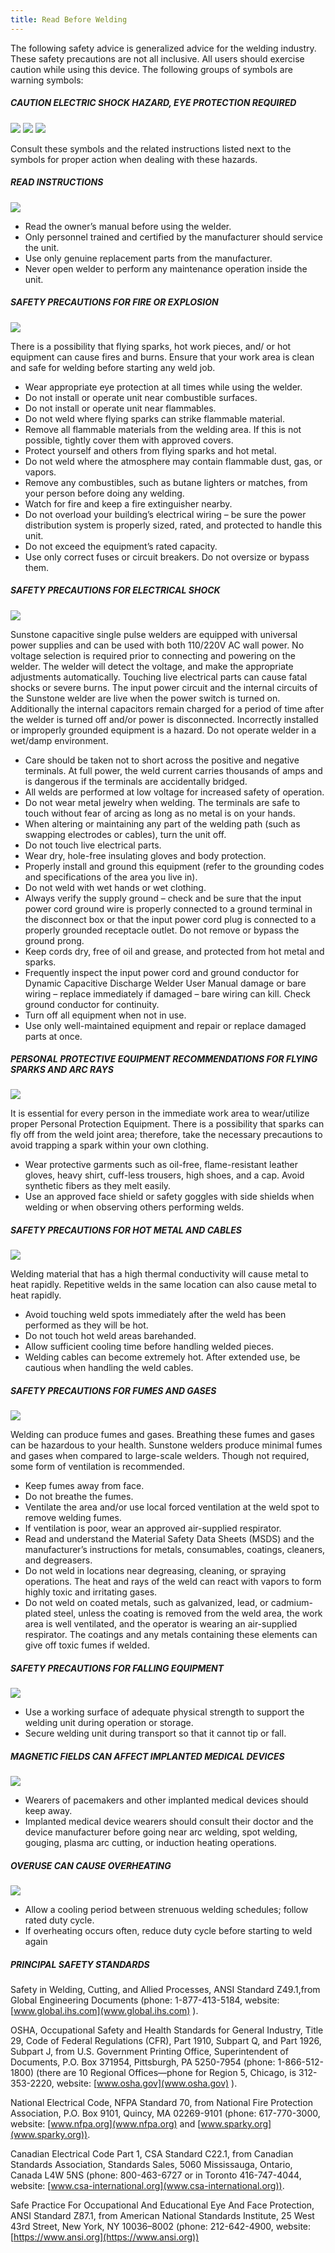 ```yaml
---
title: Read Before Welding
---
```


The following safety advice is generalized advice for the welding industry.
These safety precautions are not all inclusive. All users should exercise
caution while using this device. The following groups of symbols are warning
symbols: 

##### CAUTION ELECTRIC SHOCK HAZARD, EYE PROTECTION REQUIRED

<div class="flex-box flex-center flex-wrap">
	<img src="/img/warn_warning.png" class="warning-img"/>
	<img src="/img/warn_electrical_shock.png" class="warning-img"/>
	<img src="/img/warn_glasses_required.png" class="warning-img"/>
</div>

Consult these symbols and the related instructions listed next to the symbols
for proper action when dealing with these hazards.

##### READ INSTRUCTIONS

<img src="/img/warn_read_manual.png" class="warning-img pull-left"/>

* Read the owner’s manual before using the welder.
* Only personnel trained and certified by the manufacturer should service the unit.
* Use only genuine replacement parts from the manufacturer.
* Never open welder to perform any maintenance operation inside the unit.


##### SAFETY PRECAUTIONS FOR FIRE OR EXPLOSION

<img src="/img/warn_explosions.png" class="warning-img pull-left limit-margin-bottom"/>

There is a possibility that flying sparks, hot work pieces, and/
or hot equipment can cause fires and burns. Ensure that your
work area is clean and safe for welding before starting any
weld job.

* Wear appropriate eye protection at all times while using the welder.
* Do not install or operate unit near combustible surfaces.
* Do not install or operate unit near flammables.
* Do not weld where flying sparks can strike flammable material.
* Remove all flammable materials from the welding area. If this is not possible, tightly cover them with approved covers.
* Protect yourself and others from flying sparks and hot metal.
* Do not weld where the atmosphere may contain flammable dust, gas, or vapors.
* Remove any combustibles, such as butane lighters or matches, from your person before doing any welding.
* Watch for fire and keep a fire extinguisher nearby.
* Do not overload your building’s electrical wiring – be sure the power distribution system is properly sized, rated, and protected to handle this unit.
* Do not exceed the equipment’s rated capacity.
* Use only correct fuses or circuit breakers. Do not oversize or bypass them.

##### SAFETY PRECAUTIONS FOR ELECTRICAL SHOCK

<img src="/img/warn_electrical_shock.png" class="warning-img pull-left limit-margin-bottom"/>

Sunstone capacitive single pulse welders are equipped with
universal power supplies and can be used with both
110/220V AC wall power. No voltage selection is required
prior to connecting and powering on the welder. The welder
will detect the voltage, and make the appropriate adjustments automatically.
Touching live electrical parts can cause fatal shocks or severe burns. The
input power circuit and the internal circuits of the Sunstone welder are live
when the power switch is turned on. Additionally the internal capacitors
remain charged for a period of time after the welder is turned off and/or
power is disconnected. Incorrectly installed or improperly grounded
equipment is a hazard. Do not operate welder in a wet/damp environment.

* Care should be taken not to short across the positive and negative terminals. At full power, the weld current carries thousands of amps and is dangerous if the terminals are accidentally bridged.
* All welds are performed at low voltage for increased safety of operation.
* Do not wear metal jewelry when welding. The terminals are safe to touch without fear of arcing as long as no metal is on your hands.
* When altering or maintaining any part of the welding path (such as swapping electrodes or cables), turn the unit off.
* Do not touch live electrical parts.
* Wear dry, hole-free insulating gloves and body protection.
* Properly install and ground this equipment (refer to the grounding codes and specifications of the area you live in).
* Do not weld with wet hands or wet clothing.
* Always verify the supply ground – check and be sure that the input power cord ground wire is properly connected to a ground terminal in the disconnect box or that the input power cord plug is connected to a properly grounded receptacle outlet. Do not remove or bypass the ground prong.
* Keep cords dry, free of oil and grease, and protected from hot metal and sparks.
* Frequently inspect the input power cord and ground conductor for Dynamic Capacitive Discharge Welder User Manual damage or bare wiring – replace immediately if damaged – bare wiring can kill. Check ground conductor for continuity.
* Turn off all equipment when not in use.
* Use only well-maintained equipment and repair or replace damaged parts at once.

##### PERSONAL PROTECTIVE EQUIPMENT RECOMMENDATIONS FOR FLYING SPARKS AND ARC RAYS

<img src="/img/warn_glasses_required.png" class="warning-img pull-left limit-margin-bottom"/>

It is essential for every person in the immediate work area to
wear/utilize proper Personal Protection Equipment. There is a
possibility that sparks can fly off from the weld joint area;
therefore, take the necessary precautions to avoid trapping a
spark within your own clothing.

* Wear protective garments such as oil-free, flame-resistant leather gloves, heavy shirt, cuff-less trousers, high shoes, and a cap. Avoid synthetic fibers as they melt easily.
* Use an approved face shield or safety goggles with side shields when welding or when observing others performing welds.

##### SAFETY PRECAUTIONS FOR HOT METAL AND CABLES

<img src="/img/warn_hot_to_touch.png" class="warning-img pull-left limit-margin-bottom"/>


Welding material that has a high thermal conductivity will
cause metal to heat rapidly. Repetitive welds in the same
location can also cause metal to heat rapidly.

* Avoid touching weld spots immediately after the weld has been performed as they will be hot.
* Do not touch hot weld areas barehanded.
* Allow sufficient cooling time before handling welded pieces.
* Welding cables can become extremely hot. After extended use, be cautious when handling the weld cables.

##### SAFETY PRECAUTIONS FOR FUMES AND GASES

<img src="/img/warn_fumes.png" class="warning-img pull-left limit-margin-bottom"/>

Welding can produce fumes and gases. Breathing these
fumes and gases can be hazardous to your health. Sunstone
welders produce minimal fumes and gases when compared
to large-scale welders. Though not required, some form of
ventilation is recommended.

* Keep fumes away from face.
* Do not breathe the fumes.
* Ventilate the area and/or use local forced ventilation at the weld
spot to remove welding fumes.
* If ventilation is poor, wear an approved air-supplied respirator.
* Read and understand the Material Safety Data Sheets (MSDS) and
the manufacturer’s instructions for metals, consumables, coatings,
cleaners, and degreasers.
* Do not weld in locations near degreasing, cleaning, or spraying
operations. The heat and rays of the weld can react with vapors to
form highly toxic and irritating gases.
* Do not weld on coated metals, such as galvanized, lead, or
cadmium-plated steel, unless the coating is removed from the weld
area, the work area is well ventilated, and the operator is wearing
an air-supplied respirator. The coatings and any metals containing
these elements can give off toxic fumes if welded.

##### SAFETY PRECAUTIONS FOR FALLING EQUIPMENT

<img src="/img/warn_heavy_equip.png" class="warning-img pull-left"/>

* Use a working surface of adequate physical strength to support the welding unit during operation or storage.
* Secure welding unit during transport so that it cannot tip or fall.

##### MAGNETIC FIELDS CAN AFFECT IMPLANTED MEDICAL DEVICES

<img src="/img/warn_electromagnetic_noise.png" class="warning-img pull-left"/>

* Wearers of pacemakers and other implanted medical devices should keep away.
* Implanted medical device wearers should consult their doctor and the device manufacturer before going near arc welding, spot welding, gouging, plasma arc cutting, or induction heating operations.

##### OVERUSE CAN CAUSE OVERHEATING

<img src="/img/warn_hot_equip.png" class="warning-img pull-left"/>

* Allow a cooling period between strenuous welding schedules; follow rated duty cycle.
* If overheating occurs often, reduce duty cycle before starting to weld again

##### PRINCIPAL SAFETY STANDARDS
Safety in Welding, Cutting, and Allied Processes, ANSI Standard Z49.1,from Global
Engineering Documents (phone: 1-877-413-5184, website: [www.global.ihs.com](www.global.ihs.com) ).

OSHA, Occupational Safety and Health Standards for General Industry, Title 29, Code
of Federal Regulations (CFR), Part 1910, Subpart Q, and Part 1926, Subpart J, from U.S.
Government Printing Office, Superintendent of Documents, P.O. Box 371954, Pittsburgh,
PA 5250-7954 (phone: 1-866-512-1800) (there are 10 Regional Offices—phone for
Region 5, Chicago, is 312-353-2220, website: [www.osha.gov](www.osha.gov) ).

National Electrical Code, NFPA Standard 70, from National Fire Protection Association,
P.O. Box 9101, Quincy, MA 02269-9101 (phone: 617-770-3000, website: [www.nfpa.org](www.nfpa.org)
and [www.sparky.org](www.sparky.org)).

Canadian Electrical Code Part 1, CSA Standard C22.1, from Canadian Standards
Association, Standards Sales, 5060 Mississauga, Ontario, Canada L4W 5NS (phone:
800-463-6727 or in Toronto 416-747-4044, website: [www.csa-international.org](www.csa-international.org)).

Safe Practice For Occupational And Educational Eye And Face Protection, ANSI Standard
Z87.1, from American National Standards Institute, 25 West 43rd Street, New York, NY
10036–8002 (phone: 212-642-4900, website: [https://www.ansi.org](https://www.ansi.org))